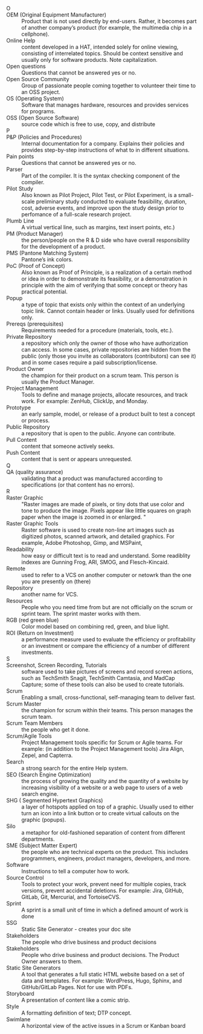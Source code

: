 <dl>
<dt> O </dt>
<dt>	OEM (Original Equipment Manufacturer)	</dt>	<dd>	Product that is not used directly by end-users. Rather, it becomes part of another company’s product (for example, the multimedia chip in a cellphone).	</dd>
<dt>	Online Help	</dt>	<dd>	content developed in a HAT, intended solely for online viewing, consisting of interrelated topics. Should be context sensitive and usually only for software products. Note capitalization.	</dd>
<dt>	Open questions 	</dt>	<dd>	Questions that cannot be answered yes or no.	</dd>
<dt>	Open Source Community	</dt>	<dd>	Group of passionate people coming together to volunteer their time to an OSS project.	</dd>
<dt>	OS (Operating System)	</dt>	<dd>	Software that manages hardware, resources and provides services for programs.	</dd>
<dt>	OSS (Open Source Software)	</dt>	<dd>	source code which is free to use, copy, and distribute	</dd>
<dt> P </dt>
<dt>	P&P (Policies and Procedures)	</dt>	<dd>	Internal documentation for a company. Explains their policies and provides step-by-step instructions of what to in different situations.	</dd>
<dt>	Pain points 	</dt>	<dd>	Questions that cannot be answered yes or no.	</dd>
<dt>	Parser	</dt>	<dd>	Part of the compiler. It is the syntax checking component of the compiler.	</dd>
<dt>	Pilot Study	</dt>	<dd>	Also known as Pilot Project, Pilot Test, or Pilot Experiment, is a small-scale preliminary study conducted to evaluate feasibility, duration, cost, adverse events, and improve upon the study design prior to perfomance of a full-scale research project.	</dd>
<dt>	Plumb Line	</dt>	<dd>	A virtual vertical line, such as margins, text insert points, etc.)	</dd>
<dt>	PM (Product Manager)	</dt>	<dd>	the person/people on the R & D side who have overall responsibility for the development of a product.	</dd>
<dt>	PMS (Pantone Matching System)	</dt>	<dd>	Pantone’s ink colors.	</dd>
<dt>	PoC (Proof of Concept)	</dt>	<dd>	Also known as Proof of Principle, is a realization of a certain method or idea in order to demonstrate its feasibility, or a demonstration in principle with the aim of verifying that some concept or theory has practical potential. 	</dd>
<dt>	Popup	</dt>	<dd>	a type of topic that exists only within the context of an underlying topic link. Cannot contain header or links. Usually used for definitions only. 	</dd>
<dt>	Prereqs (prerequisites)	</dt>	<dd>	Requirements needed for a procedure (materials, tools, etc.).	</dd>
<dt>	Private Repository	</dt>	<dd>	a repository which only the owner of those who have authorization can access. In some cases, private repositories are hidden from the public (only those you invite as collaborators (contributors) can see it) and in some cases require a paid subscription/license. 	</dd>
<dt>	Product Owner	</dt>	<dd>	the champion for their product on a scrum team. This person is usually the Product Manager.	</dd>
<dt>	Project Management	</dt>	<dd>	Tools to define and manage projects, allocate resources, and track work. For example: ZenHub, ClickUp, and Monday.	</dd>
<dt>	Prototype	</dt>	<dd>	an early sample, model, or release of a product built to test a concept or process.	</dd>
<dt>	Public Repository	</dt>	<dd>	a repository that is open to the public. Anyone can contribute.	</dd>
<dt>	Pull Content	</dt>	<dd>	content that someone actively seeks.	</dd>
<dt>	Push Content	</dt>	<dd>	content that is sent or appears unrequested.	</dd>
<dt> Q </dt>
<dt>	QA (quality assurance)	</dt>	<dd>	validating that a product was manufactured according to specifications (or that content has no errors).	</dd>
<dt> R </dt>
<dt>	Raster Graphic  	</dt>	<dd>	"Raster images are made of pixels, or tiny dots that use color and tone to produce the image. Pixels appear like little squares on graph paper when the image is zoomed in or enlarged.  
"	</dd>
<dt>	Raster Graphic Tools	</dt>	<dd>	Raster software is used to create non-line art images such as digitized photos, scanned artwork, and detailed graphics. For example, Adobe Photoshop, Gimp, and MSPaint,	</dd>
<dt>	Readability	</dt>	<dd>	how easy or difficult text is to read and understand. Some readiblity indexes are Gunning Frog, ARI, SMOG, and Flesch-Kincaid.	</dd>
<dt>	Remote	</dt>	<dd>	used to refer to a VCS on another computer or netowrk than the one you are presently on (there)	</dd>
<dt>	Repository	</dt>	<dd>	another name for VCS.	</dd>
<dt>	Resources	</dt>	<dd>	People who you need time from but are not officially on the scrum or sprint team. The sprint master works with them.	</dd>
<dt>	RGB (red green blue)	</dt>	<dd>	Color model based on combining red, green, and blue light.	</dd>
<dt>	ROI (Return on Investment)	</dt>	<dd>	a performance measure used to evaluate the efficiency or profitability or an investment or compare the efficiency of a number of different investments.	</dd>
<dt> S </dt>
<dt>	Screenshot, Screen Recording, Tutorials	</dt>	<dd>	software used to take pictures of screens and record screen actions, such as TechSmith Snagit, TechSmith Camtasia, and MadCap Capture; some of these tools can also be used to create tutorials.	</dd>
<dt>	Scrum 	</dt>	<dd>	Enabling a small, cross-functional, self-managing team to deliver fast. 	</dd>
<dt>	Scrum Master	</dt>	<dd>	the champion for scrum within their teams. This person manages the scrum team.	</dd>
<dt>	Scrum Team Members	</dt>	<dd>	the people who get it done.	</dd>
<dt>	Scrum/Agile Tools	</dt>	<dd>	Project Management tools specific for Scrum or Agile teams. For example: (in addition to the Project Management tools) Jira Align, Zepel, and Capterra.	</dd>
<dt>	Search	</dt>	<dd>	a strong search for the entire Help system.	</dd>
<dt>	SEO (Search Engine Optimization)	</dt>	<dd>	 the process of growing the quality and the quantity of a website by increasing visibility of a website or a web page to users of a web search engine.	</dd>
<dt>	SHG ( Segmented Hypertext Graphics)	</dt>	<dd>	a layer of hotspots applied on top of a graphic. Usually used to either turn an icon into a link button or to create virtual callouts on the graphic (popups). 	</dd>
<dt>	Silo	</dt>	<dd>	a metaphor for old-fashioned separation of content from different departments.	</dd>
<dt>	SME (Subject Matter Expert)	</dt>	<dd>	the people who are technical experts on the product. This includes programmers, engineers, product managers, developers, and more.	</dd>
<dt>	Software	</dt>	<dd>	Instructions to tell a computer how to work.	</dd>
<dt>	Source Control	</dt>	<dd>	Tools to protect your work, prevent need for multiple copies, track versions, prevent accidental deletions. For example: Jira, GitHub, GitLab, Git, Mercurial, and TortoiseCVS.	</dd>
<dt>	Sprint	</dt>	<dd>	A sprint is a small unit of time in which a defined amount of work is done	</dd>
<dt>	SSG	</dt>	<dd>	Static Site Generator - creates your doc site	</dd>
<dt>	Stakeholders	</dt>	<dd>	The people who drive business and product  decisions	</dd>
<dt>	Stakeholders	</dt>	<dd>	People who drive business and product  decisions. The Product Owner answers to them.	</dd>
<dt>	Static Site Generators	</dt>	<dd>	A tool that generates a full static HTML website based on a set of data and templates. For example: WordPress, Hugo, Sphinx, and GitHub/GitLab Pages. Not for use with PDFs.	</dd>
<dt>	Storyboard	</dt>	<dd>	A presentation of content like a comic strip.	</dd>
<dt>	Style	</dt>	<dd>	A formatting definition of text; DTP concept.	</dd>
<dt>	Swimlane	</dt>	<dd>	A horizontal view of the active issues in a Scrum or Kanban board	</dd>
